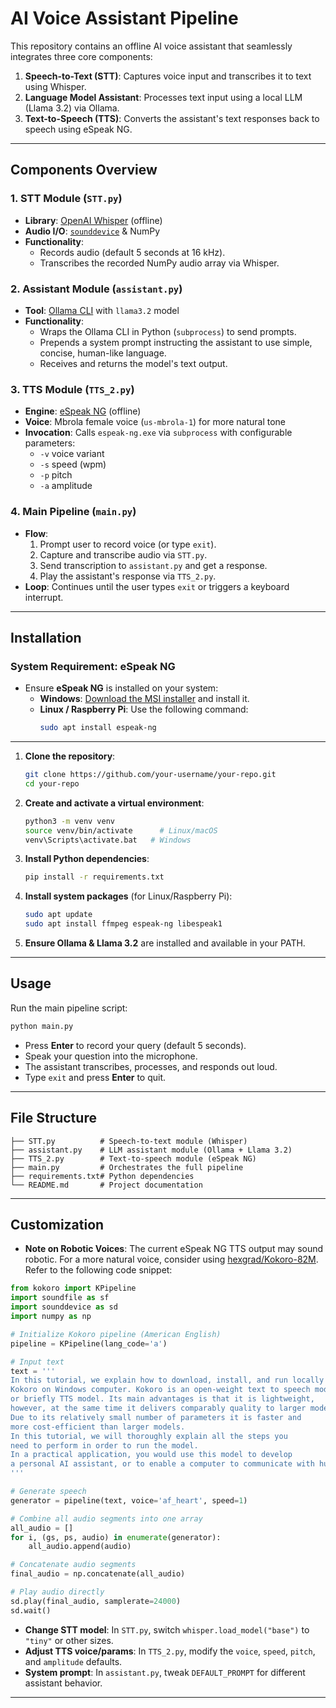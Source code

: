 

# AI Voice Assistant Pipeline

This repository contains an offline AI voice assistant that seamlessly integrates three core components:

1. **Speech-to-Text (STT)**: Captures voice input and transcribes it to text using Whisper.
2. **Language Model Assistant**: Processes text input using a local LLM (Llama 3.2) via Ollama.
3. **Text-to-Speech (TTS)**: Converts the assistant's text responses back to speech using eSpeak NG.

---

## Components Overview

### 1. STT Module (`STT.py`)

- **Library**: [OpenAI Whisper](https://github.com/openai/whisper) (offline)
- **Audio I/O**: [`sounddevice`](https://pypi.org/project/sounddevice/) & NumPy
- **Functionality**:
  - Records audio (default 5 seconds at 16 kHz).
  - Transcribes the recorded NumPy audio array via Whisper.

### 2. Assistant Module (`assistant.py`)

- **Tool**: [Ollama CLI](https://ollama.com) with `llama3.2` model
- **Functionality**:
  - Wraps the Ollama CLI in Python (`subprocess`) to send prompts.
  - Prepends a system prompt instructing the assistant to use simple, concise, human-like language.
  - Receives and returns the model's text output.

### 3. TTS Module (`TTS_2.py`)

- **Engine**: [eSpeak NG](https://github.com/espeak-ng/espeak-ng) (offline)
- **Voice**: Mbrola female voice (`us-mbrola-1`) for more natural tone
- **Invocation**: Calls `espeak-ng.exe` via `subprocess` with configurable parameters:
  - `-v` voice variant
  - `-s` speed (wpm)
  - `-p` pitch
  - `-a` amplitude

### 4. Main Pipeline (`main.py`)

- **Flow**:
  1. Prompt user to record voice (or type `exit`).
  2. Capture and transcribe audio via `STT.py`.
  3. Send transcription to `assistant.py` and get a response.
  4. Play the assistant's response via `TTS_2.py`.
- **Loop**: Continues until the user types `exit` or triggers a keyboard interrupt.

---

## Installation

### System Requirement: eSpeak NG

- Ensure **eSpeak NG** is installed on your system:
  - **Windows**: [Download the MSI installer](https://github.com/espeak-ng/espeak-ng/releases) and install it.
  - **Linux / Raspberry Pi**: Use the following command:
    ```bash
    sudo apt install espeak-ng
    ```

---
1. **Clone the repository**:

   ```bash
   git clone https://github.com/your-username/your-repo.git
   cd your-repo
   ```

2. **Create and activate a virtual environment**:

   ```bash
   python3 -m venv venv
   source venv/bin/activate      # Linux/macOS
   venv\Scripts\activate.bat   # Windows
   ```

3. **Install Python dependencies**:

   ```bash
   pip install -r requirements.txt
   ```

4. **Install system packages** (for Linux/Raspberry Pi):

   ```bash
   sudo apt update
   sudo apt install ffmpeg espeak-ng libespeak1
   ```

5. **Ensure Ollama & Llama 3.2** are installed and available in your PATH.

---

## Usage

Run the main pipeline script:

```bash
python main.py
```

- Press **Enter** to record your query (default 5 seconds).
- Speak your question into the microphone.
- The assistant transcribes, processes, and responds out loud.
- Type `exit` and press **Enter** to quit.

---

## File Structure

```
├── STT.py          # Speech-to-text module (Whisper)
├── assistant.py    # LLM assistant module (Ollama + Llama 3.2)
├── TTS_2.py        # Text-to-speech module (eSpeak NG)
├── main.py         # Orchestrates the full pipeline
├── requirements.txt# Python dependencies
└── README.md       # Project documentation
```

---

## Customization

- **Note on Robotic Voices**: The current eSpeak NG TTS output may sound robotic. For a more natural voice, consider using [hexgrad/Kokoro-82M](https://github.com/hexgrad/kokoro). Refer to the following code snippet:

```python
from kokoro import KPipeline
import soundfile as sf
import sounddevice as sd
import numpy as np

# Initialize Kokoro pipeline (American English)
pipeline = KPipeline(lang_code='a')

# Input text
text = '''
In this tutorial, we explain how to download, install, and run locally 
Kokoro on Windows computer. Kokoro is an open-weight text to speech model 
or briefly TTS model. Its main advantages is that it is lightweight, 
however, at the same time it delivers comparably quality to larger models. 
Due to its relatively small number of parameters it is faster and 
more cost-efficient than larger models.
In this tutorial, we will thoroughly explain all the steps you 
need to perform in order to run the model. 
In a practical application, you would use this model to develop 
a personal AI assistant, or to enable a computer to communicate with humans.
'''

# Generate speech
generator = pipeline(text, voice='af_heart', speed=1)

# Combine all audio segments into one array
all_audio = []
for i, (gs, ps, audio) in enumerate(generator):
    all_audio.append(audio)

# Concatenate audio segments
final_audio = np.concatenate(all_audio)

# Play audio directly
sd.play(final_audio, samplerate=24000)
sd.wait()
```

- **Change STT model**: In `STT.py`, switch `whisper.load_model("base")` to `"tiny"` or other sizes.
- **Adjust TTS voice/params**: In `TTS_2.py`, modify the `voice`, `speed`, `pitch`, and `amplitude` defaults.
- **System prompt**: In `assistant.py`, tweak `DEFAULT_PROMPT` for different assistant behavior.

---
